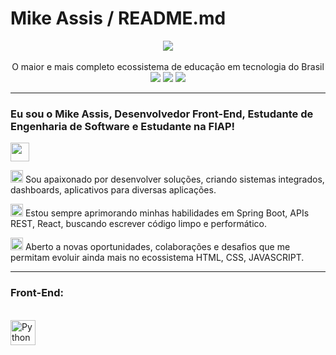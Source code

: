 # Mike Assis / README.md

<div align="center">
<img src="https://hermes.digital/blog/wp-content/uploads/2021/08/Alun_Alura_logo-1024x536.png" width="auto">
</div>
<br>

<div align="center">
O maior e mais completo ecossistema de educação em tecnologia do Brasil
</div>

<div align="center">
<a href="https://www.alura.com.br/"><img src="https://img.shields.io/badge/Alura-000?style=for-the-badge&logo=alura"></a>
<a href="https://www.fiap.com.br/"><img src="https://img.shields.io/badge/FIAP-000?style=for-the-badge&logo=fiap"></a>
<a href="https://pm3.com.br/"><img src="https://img.shields.io/badge/PM3-000?style=for-the-badge&logo=pm3"></a>
</div>

---

### Eu sou o Mike Assis, Desenvolvedor Front-End, Estudante de Engenharia de Software e Estudante na FIAP! 
<img src="https://media.giphy.com/media/hvRJCLFzjrwpW/giphy.gif" width="30px">
<br>

<p>
<img src="https://cdn-icons-png.flaticon.com/512/3670/3670154.png" width="20px"> Sou apaixonado por desenvolver soluções, criando sistemas integrados, dashboards, aplicativos para diversas aplicações.
</p>

<p>
<img src="https://cdn-icons-png.flaticon.com/512/1005/1005141.png" width="20px"> Estou sempre aprimorando minhas habilidades em Spring Boot, APIs REST, React, buscando escrever código limpo e performático.
</p>

<p>
<img src="https://cdn-icons-png.flaticon.com/512/2965/2965314.png" width="20px"> Aberto a novas oportunidades, colaborações e desafios que me permitam evoluir ainda mais no ecossistema HTML, CSS, JAVASCRIPT.
</p>

---

### Front-End:
<br>
<img src="https://cdn.jsdelivr.net/gh/devicons/devicon/icons/python/python-original.svg" width="40" height="40" alt="Python"/>
